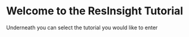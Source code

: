 # Welcome to the ResInsight Tutorial

Underneath you can select the tutorial you would like to enter